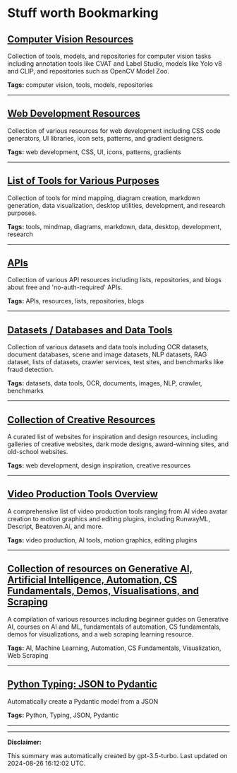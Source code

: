 # Stuff worth Bookmarking

## [Computer Vision Resources](./computer-vision.md)

Collection of tools, models, and repositories for computer vision tasks including annotation tools like CVAT and Label Studio, models like Yolo v8 and CLIP, and repositories such as OpenCV Model Zoo.

**Tags:** computer vision, tools, models, repositories

---

## [Web Development Resources](./web-development.md)

Collection of various resources for web development including CSS code generators, UI libraries, icon sets, patterns, and gradient designers.

**Tags:** web development, CSS, UI, icons, patterns, gradients

---

## [List of Tools for Various Purposes](./tools.md)

Collection of tools for mind mapping, diagram creation, markdown generation, data visualization, desktop utilities, development, and research purposes.

**Tags:** tools, mindmap, diagrams, markdown, data, desktop, development, research

---

## [APIs](./api.md)

Collection of various API resources including lists, repositories, and blogs about free and 'no-auth-required' APIs.

**Tags:** APIs, resources, lists, repositories, blogs

---

## [Datasets / Databases and Data Tools](./data.md)

Collection of various datasets and data tools including OCR datasets, document databases, scene and image datasets, NLP datasets, RAG dataset, lists of datasets, crawler services, test sites, and benchmarks like fraud detection.

**Tags:** datasets, data tools, OCR, documents, images, NLP, crawler, benchmarks

---

## [Collection of Creative Resources](./creative.md)

A curated list of websites for inspiration and design resources, including galleries of creative websites, dark mode designs, award-winning sites, and old-school websites.

**Tags:** web development, design inspiration, creative resources

---

## [Video Production Tools Overview](./videography.md)

A comprehensive list of video production tools ranging from AI video avatar creation to motion graphics and editing plugins, including RunwayML, Descript, Beatoven.Ai, and more.

**Tags:** video production, AI tools, motion graphics, editing plugins

---

## [Collection of resources on Generative AI, Artificial Intelligence, Automation, CS Fundamentals, Demos, Visualisations, and Scraping](./learning.md)

A compilation of various resources including beginner guides on Generative AI, courses on AI and ML, fundamentals of automation, CS fundamentals, demos for visualizations, and a web scraping learning resource.

**Tags:** AI, Machine Learning, Automation, CS Fundamentals, Visualization, Web Scraping

---

## [Python Typing: JSON to Pydantic](./python.md)

Automatically create a Pydantic model from a JSON

**Tags:** Python, Typing, JSON, Pydantic

---

---

**Disclaimer:**

This summary was automatically created by gpt-3.5-turbo. Last updated on 2024-08-26 16:12:02 UTC.
